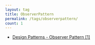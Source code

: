 ```yaml
---
layout: tag
title: ObserverPattern
permalink: /tags/observerpattern/
count: 1
---
```


- [Design Patterns - Observer Pattern [1]](https://jbb9229.github.io/blog/202005/observer-pattern-01)
